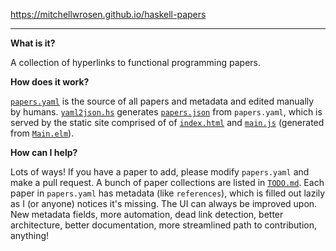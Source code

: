 https://mitchellwrosen.github.io/haskell-papers

---

**What is it?**

A collection of hyperlinks to functional programming papers.

**How does it work?**

[`papers.yaml`](papers.yaml) is the source of all papers and metadata and edited
manually by humans. [`yaml2json.hs`](yaml2json.hs) generates
[`papers.json`](papers.json) from `papers.yaml`, which is served by the static
site comprised of of [`index.html`](index.html) and [`main.js`](main.js)
(generated from [`Main.elm`](Main.elm)).

**How can I help?**

Lots of ways! If you have a paper to add, please modify `papers.yaml` and make a
pull request. A bunch of paper collections are listed in [`TODO.md`](TODO.md).
Each paper in `papers.yaml` has metadata (like `references`), which is filled
out lazily as I (or anyone) notices it's missing. The UI can always be improved
upon. New metadata fields, more automation, dead link detection, better
architecture, better documentation, more streamlined path to contribution,
anything!
